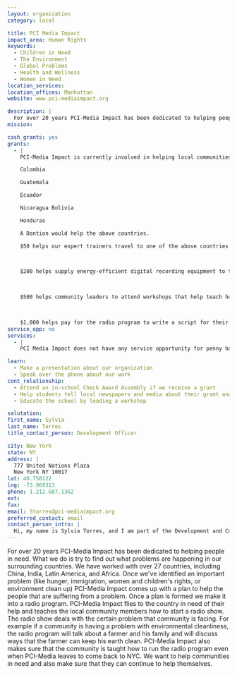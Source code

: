 ```yaml
---
layout: organization
category: local

title: PCI Media Impact
impact_area: Human Rights
keywords: 
  - Children in Need
  - The Environment
  - Global Problems
  - Health and Wellness
  - Women in Need
location_services: 
location_offices: Manhattan
website: www.pci-mediaimpact.org

description: |
  For over 20 years PCI-Media Impact has been dedicated to helping people in need.  What we do is try to find out what problems are happening in our surrounding countries.  We have worked with over 27 countries, including China, India, Latin America, and Africa.  Once we've identified an important problem (like hunger, immigration, women and children's rights, or environment clean up) PCI-Media Impact comes up with a plan to help the people that are suffering from a problem.  Once a plan is formed we make it into a radio program.  PCI-Media Impact flies to the country in need of their help and teaches the local community members how to start a radio show.  The radio show deals with the certain problem that community is facing.  For example if a community is having a problem with environmental cleanliness, the radio program will talk about a farmer and his family and will discuss ways that the farmer can keep his earth clean.  PCI-Media Impact also makes sure that the community is taught how to run the radio program even when PCI-Media leaves to come back to NYC.  We want to help communities in need and also make sure that they can continue to help themselves.
mission: 

cash_grants: yes
grants: 
  - |
    PCI-Media Impact is currently involved in helping local communities in the following countries:

    Colombia

    Guatemala

    Ecuador

    Nicaragua Bolivia

    Honduras

    A Dontion would help the above countries.

    $50 helps our expert trainers travel to one of the above countries to help the community learn how to fix their problem

    

    $200 helps supply energy-efficient digital recording equipment to the local broadcasting partners so the community can hold their educational radio program

    

    $500 helps community leaders to attend workshops that help teach how to run a radio program to educate their community on important issues

    

    $1,000 helps pay for the radio program to write a script for their radio talk show.  The script makes sure that the radio talk show discusses all the important issues of the local community.  For example, if their important issue is hunger, the radio program will talk about why their community members are suffering from hunger and what everyone can do to help out.
service_opp: no
services: 
  - |
    PCI Media Impact does not have any service opportunity for penny harvest students at this time, but we are trying to come up with something soon.

learn: 
  - Make a presentation about our organization
  - Speak over the phone about our work
cont_relationship: 
  - Attend an in-school Check Award Assembly if we receive a grant
  - Help students tell local newspapers and media about their grant and/or project with us
  - Educate the school by leading a workshop

salutation: 
first_name: Sylvia
last_name: Torres
title_contact_person: Development Officer

city: New York
state: NY
address: |
  777 United Nations Plaza  
  New York NY 10017
lat: 40.750122
lng: -73.969313
phone: 1.212.687.1362
ext: 
fax: 
email: Storres@pci-mediaimpact.org
preferred_contact: email
contact_person_intro: |
  Hi, my name is Sylvia Torres, and I am part of the Development and Communication department in PCI-Media Impact.  I help manage both the individual giving and the communication strategies for PCI-Media Impact.  That means when PCI-Media Impact has an idea for a program to help a community in need, I work at making sure the program works smoothly and efficiently.
---
```

For over 20 years PCI-Media Impact has been dedicated to helping people in need.  What we do is try to find out what problems are happening in our surrounding countries.  We have worked with over 27 countries, including China, India, Latin America, and Africa.  Once we've identified an important problem (like hunger, immigration, women and children's rights, or environment clean up) PCI-Media Impact comes up with a plan to help the people that are suffering from a problem.  Once a plan is formed we make it into a radio program.  PCI-Media Impact flies to the country in need of their help and teaches the local community members how to start a radio show.  The radio show deals with the certain problem that community is facing.  For example if a community is having a problem with environmental cleanliness, the radio program will talk about a farmer and his family and will discuss ways that the farmer can keep his earth clean.  PCI-Media Impact also makes sure that the community is taught how to run the radio program even when PCI-Media leaves to come back to NYC.  We want to help communities in need and also make sure that they can continue to help themselves.